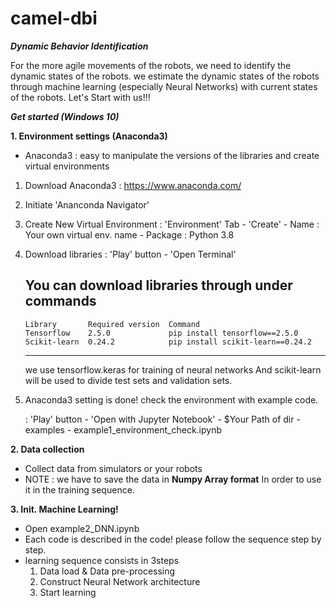 # camel-dbi

_**Dynamic Behavior Identification**_

For the more agile movements of the robots, we need to identify the dynamic states of the robots.
we estimate the dynamic states of the robots through machine learning (especially Neural Networks) with current states of the robots.
Let's Start with us!!!

_**Get started (Windows 10)**_

**1. Environment settings (Anaconda3)**
  - Anaconda3 : easy to manipulate the versions of the libraries and create virtual environments
  
  1) Download Anaconda3 : https://www.anaconda.com/
  2) Initiate 'Ananconda Navigator'
  3) Create New Virtual Environment
      : 'Environment' Tab - 'Create' - Name : Your own virtual env. name - Package : Python 3.8
  4) Download libraries
      : 'Play' button - 'Open Terminal'
       
        You can download libraries through under commands
        -----------------------------------------------------------------------
         Library       Required version  Command                                  
         Tensorflow    2.5.0             pip install tensorflow==2.5.0       
         Scikit-learn  0.24.2            pip install scikit-learn==0.24.2     
        -----------------------------------------------------------------------
        
        we use tensorflow.keras for training of neural networks
        And scikit-learn will be used to divide test sets and validation sets.
        
        
  5) Anaconda3 setting is done! check the environment with example code.

      : 'Play' button - 'Open with Jupyter Notebook' - $Your Path of dir - examples - example1_environment_check.ipynb
      
      
**2. Data collection**
  - Collect data from simulators or your robots
  - NOTE : we have to save the data in **Numpy Array format** In order to use it in the training sequence.


**3. Init. Machine Learning!**
  - Open example2_DNN.ipynb
  - Each code is described in the code! please follow the sequence step by step.
  - learning sequence consists in 3steps
      1) Data load & Data pre-processing
      2) Construct Neural Network architecture
      3) Start learning
